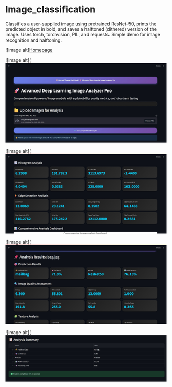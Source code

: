 # Image_classification
Classifies a user-supplied image using pretrained ResNet-50, prints the predicted object in bold, and saves a halftoned (dithered) version of the image. Uses torch, torchvision, PIL, and requests. Simple demo for image recognition and halftoning.


![image alt][Homepage](https://github.com/Prashant44-cell/Image_classification/blob/783ab16e8749fd55f79ab22cc00d700b1074c63b/Image_classification(img1).jpeg)

![image alt](![image alt](https://github.com/Prashant44-cell/Image_classification/blob/783ab16e8749fd55f79ab22cc00d700b1074c63b/Image_classification(img1).jpeg)

 ![image alt](![image alt](https://github.com/Prashant44-cell/Image_classification/blob/a5f5197407bd9a5746921538799beae91b03a5c0/Screenshot_5-9-2025_95941_localhost.jpeg)

![image alt](![image alt](https://github.com/Prashant44-cell/Image_classification/blob/a5f5197407bd9a5746921538799beae91b03a5c0/Screenshot_5-9-2025_1003_localhost.jpeg)

![image alt](![image alt](https://github.com/Prashant44-cell/Image_classification/blob/a5f5197407bd9a5746921538799beae91b03a5c0/Screenshot_5-9-2025_95930_localhost.jpeg)
